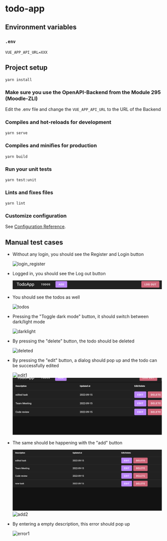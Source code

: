 # todo-app

## Environment variables

### `.env`

`VUE_APP_API_URL=XXX`

## Project setup

```
yarn install
```

### Make sure you use the OpenAPI-Backend from the Module 295 (Moodle-ZLI)

Edit the .env file and change the `VUE_APP_API_URL` to the URL of the Backend

### Compiles and hot-reloads for development

```
yarn serve
```

### Compiles and minifies for production

```
yarn build
```

### Run your unit tests

```
yarn test:unit
```

### Lints and fixes files

```
yarn lint
```

### Customize configuration

See [Configuration Reference](https://cli.vuejs.org/config/).

## Manual test cases

- Without any login, you should see the Register and Login button

  ![login_register](assets/img/login_register.png)

- Logged in, you should see the Log out button

  ![logout](assets/img/logout.png)

- You should see the todos as well

  ![todos](assets/img/todos.png)

- Pressing the "Toggle dark mode" button, it should switch between dark/light mode

  ![darklight](assets/img/darklight.png)

- By pressing the "delete" button, the todo should be deleted

  ![deleted](assets/img/deleted.png)

- By pressing the "edit" button, a dialog should pop up and the todo can be successfully edited

  ![edit1](assets/img/edit1.png)
  ![edit2](assets/img/edit2.png)

- The same should be happening with the "add" button

  ![add1](assets/img/add1.png)
  ![add2](assets/img/add2.png)

- By entering a empty description, this error should pop up

  ![error1](assets/img/error1.png)
